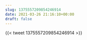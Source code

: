```yaml
---
slug: 1375557209854246914
date: 2021-03-26 21:16:10+00:00
draft: false
---
```


{{< tweet 1375557209854246914 >}}
